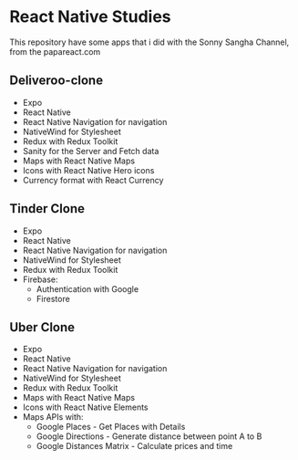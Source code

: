 # React Native Studies

This repository have some apps that i did with the Sonny Sangha Channel, from the papareact.com

## Deliveroo-clone

- Expo
- React Native
- React Native Navigation for navigation
- NativeWind for Stylesheet
- Redux with Redux Toolkit
- Sanity for the Server and Fetch data
- Maps with React Native Maps
- Icons with React Native Hero icons
- Currency format with React Currency

## Tinder Clone

- Expo
- React Native
- React Native Navigation for navigation
- NativeWind for Stylesheet
- Redux with Redux Toolkit
- Firebase:
    - Authentication with Google
    - Firestore

## Uber Clone

- Expo
- React Native
- React Native Navigation for navigation
- NativeWind for Stylesheet
- Redux with Redux Toolkit
- Maps with React Native Maps
- Icons with React Native Elements
- Maps APIs with:
   - Google Places - Get Places with Details
   - Google Directions - Generate distance between point A to B
   - Google Distances Matrix - Calculate prices and time